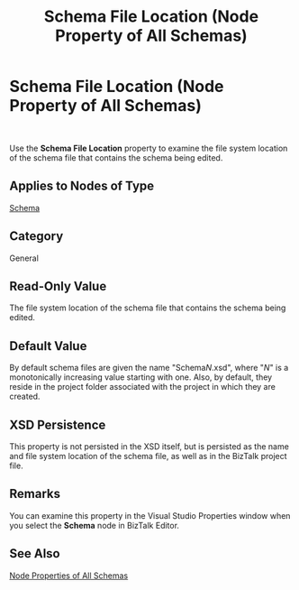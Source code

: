﻿---
title: Schema File Location (Node Property of All Schemas)
TOCTitle: Schema File Location (Node Property of All Schemas)
ms:assetid: aa6dec35-456b-4370-b8ee-30a3b28eb36e
ms:mtpsurl: https://msdn.microsoft.com/en-us/library/Aa577976(v=BTS.80)
ms:contentKeyID: 51530408
ms.date: 08/30/2017
mtps_version: v=BTS.80
---

# Schema File Location (Node Property of All Schemas)

 

Use the **Schema File Location** property to examine the file system location of the schema file that contains the schema being edited.

## Applies to Nodes of Type

[Schema](schema-node-properties.md)

## Category

General

## Read-Only Value

The file system location of the schema file that contains the schema being edited.

## Default Value

By default schema files are given the name "Schema*N*.xsd", where "*N*" is a monotonically increasing value starting with one. Also, by default, they reside in the project folder associated with the project in which they are created.

## XSD Persistence

This property is not persisted in the XSD itself, but is persisted as the name and file system location of the schema file, as well as in the BizTalk project file.

## Remarks

You can examine this property in the Visual Studio Properties window when you select the **Schema** node in BizTalk Editor.

## See Also

[Node Properties of All Schemas](node-properties-of-all-schemas.md)

